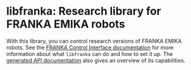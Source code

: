 # libfranka: Research library for FRANKA EMIKA robots

With this library, you can control research versions of FRANKA EMIKA robots. See the [FRANKA Control Interface documentation][fci-docs] for more information about what `libfranka` can do and how to set it up. The [generated API documentation][api-docs] also gives an overview of its capabilities.

[api-docs]: https://frankaemika.github.io/libfranka
[fci-docs]: https://frankaemika.github.io/docs
